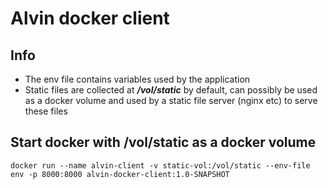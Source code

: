 # Alvin docker client

## Info
* The env file contains variables used by the application
* Static files are collected at ***/vol/static*** by default, can possibly be used as a docker volume and used by a static file server (nginx etc) to serve these files

## Start docker with /vol/static as a docker volume

```
docker run --name alvin-client -v static-vol:/vol/static --env-file env -p 8000:8000 alvin-docker-client:1.0-SNAPSHOT
```
